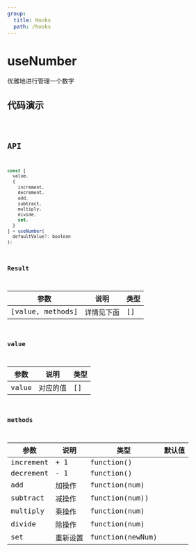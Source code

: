 ```yaml
---
group:
  title: Hooks
  path: /hooks
---
```


# useNumber

优雅地进行管理一个数字

## 代码演示

<code src="./demo/demo1.jsx" />

## API

```javascript
const [
  value,
  {
    increment,
    decrement,
    add,
    subtract,
    multiply,
    divide,
    set,
  }
] = useNumber(
  defaultValue?: boolean
);
```

### Result

| 参数             | 说明       | 类型 |
| ---------------- | ---------- | ---- |
| [value, methods] | 详情见下面 | []   |

### value

| 参数  | 说明     | 类型 |
| ----- | -------- | ---- |
| value | 对应的值 | []   |

### methods

| 参数      | 说明     | 类型             | 默认值 |
| --------- | -------- | ---------------- | ------ |
| increment | + 1      | function()       |        |
| decrement | - 1      | function()       |        |
| add       | 加操作   | function(num)    |        |
| subtract  | 减操作   | function(num))   |        |
| multiply  | 乘操作   | function(num)    |        |
| divide    | 除操作   | function(num)    |        |
| set       | 重新设置 | function(newNum) |        |
